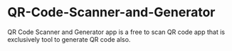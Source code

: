 # QR-Code-Scanner-and-Generator
QR Code Scanner and Generator app is a free to scan QR code app that is exclusively tool to generate QR code also.
